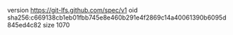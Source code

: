 version https://git-lfs.github.com/spec/v1
oid sha256:c669138cb1eb01fbb745e8e460b291e4f2869c14a40061390b6095d845ed4c82
size 1070

